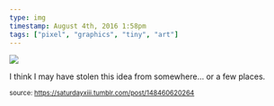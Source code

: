 ```yaml
---
type: img
timestamp: August 4th, 2016 1:58pm
tags: ["pixel", "graphics", "tiny", "art"]
---
```

<img src="https://saturdayxiii.github.io/media/148460620264.png"/>
                                                                                          
I think I may have stolen this idea from somewhere&hellip; or a few places.
 
                                    
                
                
                
                
                                
<small>source: https://saturdayxiii.tumblr.com/post/148460620264</small>